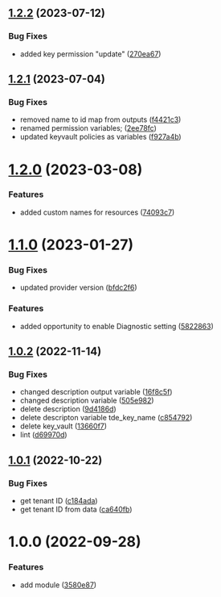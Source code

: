 ## [1.2.2](https://github.com/data-platform-hq/terraform-azurerm-key-vault/compare/v1.2.1...v1.2.2) (2023-07-12)


### Bug Fixes

* added key permission "update" ([270ea67](https://github.com/data-platform-hq/terraform-azurerm-key-vault/commit/270ea679793c9200d12c2c0a835858efbe8ea3cc))

## [1.2.1](https://github.com/data-platform-hq/terraform-azurerm-key-vault/compare/v1.2.0...v1.2.1) (2023-07-04)


### Bug Fixes

* removed name to id map from outputs ([f4421c3](https://github.com/data-platform-hq/terraform-azurerm-key-vault/commit/f4421c3d7d506adb7bde45225721c8ceaad9cda1))
* renamed permission variables; ([2ee78fc](https://github.com/data-platform-hq/terraform-azurerm-key-vault/commit/2ee78fc344227068031840b6a6ee7ce22211606e))
* updated keyvault policies as variables ([f927a4b](https://github.com/data-platform-hq/terraform-azurerm-key-vault/commit/f927a4bfa4e312592ee50c13e395770f58c0fadf))

# [1.2.0](https://github.com/data-platform-hq/terraform-azurerm-key-vault/compare/v1.1.0...v1.2.0) (2023-03-08)


### Features

* added custom names for resources ([74093c7](https://github.com/data-platform-hq/terraform-azurerm-key-vault/commit/74093c7185e6ad972eeb10bebd9acfcebb6b7a91))

# [1.1.0](https://github.com/data-platform-hq/terraform-azurerm-key-vault/compare/v1.0.2...v1.1.0) (2023-01-27)


### Bug Fixes

* updated provider version ([bfdc2f6](https://github.com/data-platform-hq/terraform-azurerm-key-vault/commit/bfdc2f64dafff27d538ba69c47235f0af95d970b))


### Features

* added opportunity to enable Diagnostic setting ([5822863](https://github.com/data-platform-hq/terraform-azurerm-key-vault/commit/58228639c1910925dca8a4d6a68bf0ddbfb1241a))

## [1.0.2](https://github.com/data-platform-hq/terraform-azurerm-key-vault/compare/v1.0.1...v1.0.2) (2022-11-14)


### Bug Fixes

* changed description output variable ([16f8c5f](https://github.com/data-platform-hq/terraform-azurerm-key-vault/commit/16f8c5fd6279493d4aa9b4e95b40524eb9f56421))
* changed description variable ([505e982](https://github.com/data-platform-hq/terraform-azurerm-key-vault/commit/505e982193e74409ef81cef67d1a8c488a4a28e5))
* delete description ([9d4186d](https://github.com/data-platform-hq/terraform-azurerm-key-vault/commit/9d4186db695978d7e884f6816ccb7b07ddce2ee5))
* delete descripton variable tde_key_name ([c854792](https://github.com/data-platform-hq/terraform-azurerm-key-vault/commit/c854792526d54cfd343e41e61bb355c69bb22bcf))
* delete key_vault ([13660f7](https://github.com/data-platform-hq/terraform-azurerm-key-vault/commit/13660f70fe5eff3b42a314bf74f5623f21fc8606))
* lint ([d69970d](https://github.com/data-platform-hq/terraform-azurerm-key-vault/commit/d69970df6e18c42d7cfc40e8f8070dc51eea56ac))

## [1.0.1](https://github.com/data-platform-hq/terraform-azurerm-key-vault/compare/v1.0.0...v1.0.1) (2022-10-22)


### Bug Fixes

* get tenant ID ([c184ada](https://github.com/data-platform-hq/terraform-azurerm-key-vault/commit/c184adadcdea2ba02bf5826fea5c0fc34b32b72b))
* get tenant ID from data ([ca640fb](https://github.com/data-platform-hq/terraform-azurerm-key-vault/commit/ca640fb03c8439eccd055cd42a1eece08d7f5ebd))

# 1.0.0 (2022-09-28)


### Features

* add module ([3580e87](https://github.com/data-platform-hq/terraform-azurerm-key-vault/commit/3580e875845c302818656ca3363f1964eee80b01))
